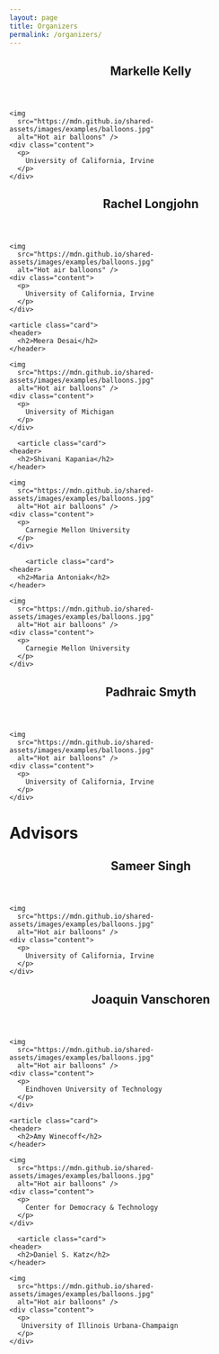 ```yaml
---
layout: page
title: Organizers
permalink: /organizers/
---
```


<div class="cards">
  <article class="card">
    <header>
      <h2>Markelle Kelly</h2>
    </header>

    <img
      src="https://mdn.github.io/shared-assets/images/examples/balloons.jpg"
      alt="Hot air balloons" />
    <div class="content">
      <p>
        University of California, Irvine
      </p>
    </div>
  </article>

  <article class="card">
    <header>
      <h2>Rachel Longjohn</h2>
    </header>

    <img
      src="https://mdn.github.io/shared-assets/images/examples/balloons.jpg"
      alt="Hot air balloons" />
    <div class="content">
      <p>
        University of California, Irvine
      </p>
    </div>
  </article>

    <article class="card">
    <header>
      <h2>Meera Desai</h2>
    </header>

    <img
      src="https://mdn.github.io/shared-assets/images/examples/balloons.jpg"
      alt="Hot air balloons" />
    <div class="content">
      <p>
        University of Michigan
      </p>
    </div>
  </article>

      <article class="card">
    <header>
      <h2>Shivani Kapania</h2>
    </header>

    <img
      src="https://mdn.github.io/shared-assets/images/examples/balloons.jpg"
      alt="Hot air balloons" />
    <div class="content">
      <p>
        Carnegie Mellon University
      </p>
    </div>
  </article>


        <article class="card">
    <header>
      <h2>Maria Antoniak</h2>
    </header>

    <img
      src="https://mdn.github.io/shared-assets/images/examples/balloons.jpg"
      alt="Hot air balloons" />
    <div class="content">
      <p>
        Carnegie Mellon University
      </p>
    </div>
  </article>

<article class="card">
    <header>
      <h2>Padhraic Smyth</h2>
    </header>

    <img
      src="https://mdn.github.io/shared-assets/images/examples/balloons.jpg"
      alt="Hot air balloons" />
    <div class="content">
      <p>
        University of California, Irvine
      </p>
    </div>
  </article>
</div>

  <h1>Advisors</h1><div class="cards">
  <article class="card">
    <header>
      <h2>Sameer Singh</h2>
    </header>

    <img
      src="https://mdn.github.io/shared-assets/images/examples/balloons.jpg"
      alt="Hot air balloons" />
    <div class="content">
      <p>
        University of California, Irvine
      </p>
    </div>
  </article>

  <article class="card">
    <header>
      <h2>Joaquin Vanschoren</h2>
    </header>

    <img
      src="https://mdn.github.io/shared-assets/images/examples/balloons.jpg"
      alt="Hot air balloons" />
    <div class="content">
      <p>
        Eindhoven University of Technology
      </p>
    </div>
  </article>

    <article class="card">
    <header>
      <h2>Amy Winecoff</h2>
    </header>

    <img
      src="https://mdn.github.io/shared-assets/images/examples/balloons.jpg"
      alt="Hot air balloons" />
    <div class="content">
      <p>
        Center for Democracy & Technology
      </p>
    </div>
  </article>

      <article class="card">
    <header>
      <h2>Daniel S. Katz</h2>
    </header>

    <img
      src="https://mdn.github.io/shared-assets/images/examples/balloons.jpg"
      alt="Hot air balloons" />
    <div class="content">
      <p>
       University of Illinois Urbana-Champaign
      </p>
    </div>
  </article>
  </div>